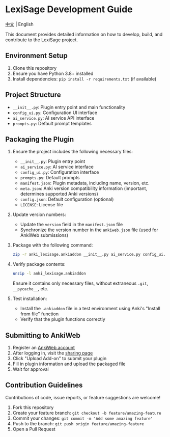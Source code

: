 # LexiSage Development Guide

[中文](DEVELOPMENT.md) | English

This document provides detailed information on how to develop, build, and contribute to the LexiSage project.

## Environment Setup
1. Clone this repository
2. Ensure you have Python 3.8+ installed
3. Install dependencies: `pip install -r requirements.txt` (if available)

## Project Structure
- `__init__.py`: Plugin entry point and main functionality
- `config_ui.py`: Configuration UI interface
- `ai_service.py`: AI service API interface
- `prompts.py`: Default prompt templates

## Packaging the Plugin
1. Ensure the project includes the following necessary files:
   - `__init__.py`: Plugin entry point
   - `ai_service.py`: AI service interface
   - `config_ui.py`: Configuration interface
   - `prompts.py`: Default prompts
   - `manifest.json`: Plugin metadata, including name, version, etc.
   - `meta.json`: Anki version compatibility information (important, determines supported Anki versions)
   - `config.json`: Default configuration (optional)
   - `LICENSE`: License file

2. Update version numbers:
   - Update the `version` field in the `manifest.json` file
   - Synchronize the version number in the `ankiweb.json` file (used for AnkiWeb submissions)

3. Package with the following command:
   ```bash
   zip -r anki_lexisage.ankiaddon __init__.py ai_service.py config_ui.py prompts.py manifest.json meta.json LICENSE config.json -x ".*" "__pycache__/*" "*.pyc"
   ```

4. Verify package contents:
   ```bash
   unzip -l anki_lexisage.ankiaddon
   ```
   Ensure it contains only necessary files, without extraneous `.git`, `__pycache__`, etc.

5. Test installation:
   - Install the `.ankiaddon` file in a test environment using Anki's "Install from file" function
   - Verify that the plugin functions correctly

## Submitting to AnkiWeb
1. Register an [AnkiWeb account](https://ankiweb.net/account/register)
2. After logging in, visit the [sharing page](https://ankiweb.net/shared/info/)
3. Click "Upload Add-on" to submit your plugin
4. Fill in plugin information and upload the packaged file
5. Wait for approval

## Contribution Guidelines
Contributions of code, issue reports, or feature suggestions are welcome!

1. Fork this repository
2. Create your feature branch: `git checkout -b feature/amazing-feature`
3. Commit your changes: `git commit -m 'Add some amazing feature'`
4. Push to the branch: `git push origin feature/amazing-feature`
5. Open a Pull Request
